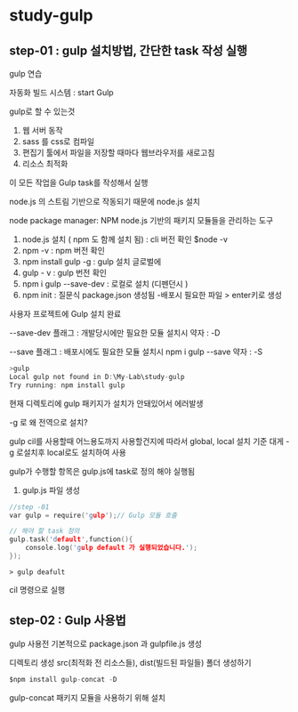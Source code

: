# study-gulp

## step-01 : gulp 설치방법, 간단한 task 작성 실행
gulp 연습

자동화 빌드 시스템 : start Gulp

gulp로 할 수 있는것
1. 웹 서버 동작
2. sass 를 css로 컴파일
3. 편집기 툴에서 파일을 저장할 때마다 웹브라우저를  새로고침
4. 리소스  최적화

이 모든 작업을 Gulp task를 작성해서 실행

node.js 의 스트림 기반으로 작동되기 때문에 node.js 설치

node package manager: NPM   node.js 기반의 패키지 모듈들을 관리하는 도구


1. node.js 설치 ( npm 도 함께 설치 됨) :  cli 버전 확인 $node -v
2. npm -v              : npm 버전 확인
3. npm install gulp -g : gulp 설치 글로벌에
4. gulp - v            : gulp 번전 확인
5. npm i gulp --save-dev : 로컬로 설치 (디펜던시 )
6. npm init : 질문식 package.json 생성됨 -배포시 필요한 파일 > enter키로 생성

사용자 프로젝트에 Gulp 설치 완료

--save-dev 플래그 :  개발당시에만 필요한  모듈 설치시   약자 : -D

--save  플래그 : 배포시에도 필요한 모듈 설치시 npm i gulp --save  약자 : -S


~~~c
>gulp 
Local gulp not found in D:\My-Lab\study-gulp
Try running: npm install gulp
~~~
현재 디렉토리에 gulp 패키지가 설치가 안돼있어서 에러발생

-g 로 왜 전역으로 설치? 

gulp cil를 사용할때 어느용도까지 사용할건지에 따라서 global, local 설치 기준
대게 -g 로설치후 local로도 설치하여 사용



gulp가 수행할 항목은 gulp.js에 task로 정의 해야 실행됨


1. gulp.js 파일 생성


```c
//step -01
var gulp = require('gulp');// Gulp 모듈 호출

// 해야 할 task 정의 
gulp.task('default',function(){
    console.log('gulp default 가 실행되었습니다.');
});
```
~~~
> gulp deafult 
~~~
 cil 명령으로 실행

## step-02 : Gulp 사용법



gulp  사용전 기본적으로 package.json 과 gulpfile.js 생성 

디렉토리 생성 src(최적화 전 리소스들), dist(빌드된 파일들) 폴더 생성하기


~~~c
$npm install gulp-concat -D
~~~
gulp-concat 패키지 모듈을 사용하기 위해 설치

